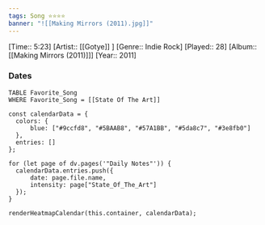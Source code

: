 ```yaml
---
tags: Song ⭐⭐⭐⭐ 
banner: "![[Making Mirrors (2011).jpg]]"
---
```

[Time:: 5:23]
[Artist:: [[Gotye]] ]
[Genre:: Indie Rock]
[Played:: 28]
[Album:: [[Making Mirrors (2011)]]]
[Year:: 2011]
### Dates
````dataview
TABLE Favorite_Song
WHERE Favorite_Song = [[State Of The Art]]
````

  ```dataviewjs
const calendarData = { 
	colors: { 
		blue: ["#9ccfd8", "#5BAAB8", "#57A1BB", "#5da8c7", "#3e8fb0"] 
	}, 
	entries: [] 
}; 

for (let page of dv.pages('"Daily Notes"')) { 
	calendarData.entries.push({ 
		date: page.file.name, 
		intensity: page["State_Of_The_Art"]
	}); 
} 

renderHeatmapCalendar(this.container, calendarData);
```
